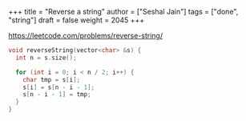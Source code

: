 +++
title = "Reverse a string"
author = ["Seshal Jain"]
tags = ["done", "string"]
draft = false
weight = 2045
+++

<https://leetcode.com/problems/reverse-string/>

```cpp
void reverseString(vector<char> &s) {
  int n = s.size();

  for (int i = 0; i < n / 2; i++) {
    char tmp = s[i];
    s[i] = s[n - i - 1];
    s[n - i - 1] = tmp;
  }
}
```
